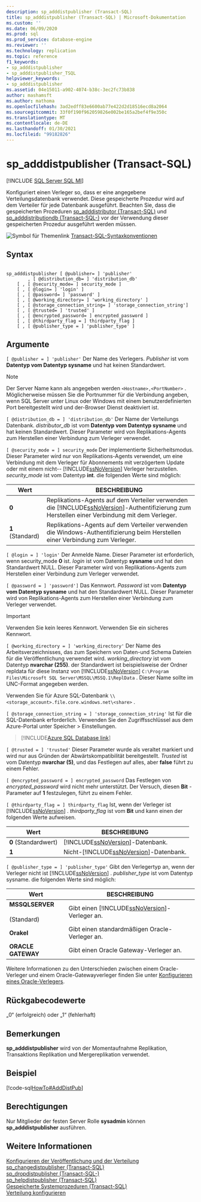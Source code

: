 ```yaml
---
description: sp_adddistpublisher (Transact-SQL)
title: sp_adddistpublisher (Transact-SQL) | Microsoft-Dokumentation
ms.custom: ''
ms.date: 06/09/2020
ms.prod: sql
ms.prod_service: database-engine
ms.reviewer: ''
ms.technology: replication
ms.topic: reference
f1_keywords:
- sp_adddistpublisher
- sp_adddistpublisher_TSQL
helpviewer_keywords:
- sp_adddistpublisher
ms.assetid: 04e15011-a902-4074-b38c-3ec2fc73b838
author: mashamsft
ms.author: mathoma
ms.openlocfilehash: 3ad2edff83e6600ab77e422d2d18516ecd8a2064
ms.sourcegitcommit: 33f0f190f962059826e002be165a2bef4f9e350c
ms.translationtype: MT
ms.contentlocale: de-DE
ms.lasthandoff: 01/30/2021
ms.locfileid: "99182826"
---
```

# <a name="sp_adddistpublisher-transact-sql"></a>sp_adddistpublisher (Transact-SQL)
[!INCLUDE [SQL Server SQL MI](../../includes/applies-to-version/sql-asdbmi.md)]

  Konfiguriert einen Verleger so, dass er eine angegebene Verteilungsdatenbank verwendet. Diese gespeicherte Prozedur wird auf dem Verteiler für jede Datenbank ausgeführt. Beachten Sie, dass die gespeicherten Prozeduren [sp_adddistributor &#40;Transact-SQL&#41;](../../relational-databases/system-stored-procedures/sp-adddistributor-transact-sql.md) und [sp_adddistributiondb &#40;Transact-SQL-&#41;](../../relational-databases/system-stored-procedures/sp-adddistributiondb-transact-sql.md) vor der Verwendung dieser gespeicherten Prozedur ausgeführt werden müssen.  
  
 ![Symbol für Themenlink](../../database-engine/configure-windows/media/topic-link.gif "Symbol für Themenlink") [Transact-SQL-Syntaxkonventionen](../../t-sql/language-elements/transact-sql-syntax-conventions-transact-sql.md)  
  
## <a name="syntax"></a>Syntax  
  
```  
  
sp_adddistpublisher [ @publisher= ] 'publisher'   
        , [ @distribution_db= ] 'distribution_db'   
    [ , [ @security_mode= ] security_mode ]   
    [ , [ @login= ] 'login' ]   
    [ , [ @password= ] 'password' ]   
    [ , [ @working_directory= ] 'working_directory' ]   
    [ , [ @storage_connection_string= ] 'storage_connection_string']
    [ , [ @trusted= ] 'trusted' ]   
    [ , [ @encrypted_password= ] encrypted_password ]   
    [ , [ @thirdparty_flag = ] thirdparty_flag ]  
    [ , [ @publisher_type = ] 'publisher_type' ]  
```  
  
## <a name="arguments"></a>Argumente  
`[ @publisher = ] 'publisher'` Der Name des Verlegers. *Publisher* ist vom **Datentyp vom Datentyp sysname** und hat keinen Standardwert.  

> [!NOTE]
> Der Server Name kann als angegeben werden `<Hostname>,<PortNumber>` . Möglicherweise müssen Sie die Portnummer für die Verbindung angeben, wenn SQL Server unter Linux oder Windows mit einem benutzerdefinierten Port bereitgestellt wird und der-Browser Dienst deaktiviert ist.
  
`[ @distribution_db = ] 'distribution_db'` Der Name der Verteilungs Datenbank. *distributor_db* ist vom **Datentyp vom Datentyp sysname** und hat keinen Standardwert. Dieser Parameter wird von Replikations-Agents zum Herstellen einer Verbindung zum Verleger verwendet.  
  
`[ @security_mode = ] security_mode` Der implementierte Sicherheitsmodus. Dieser Parameter wird nur von Replikations-Agents verwendet, um eine Verbindung mit dem Verleger für Abonnements mit verzögertem Update oder mit einem nicht-- [!INCLUDE[ssNoVersion](../../includes/ssnoversion-md.md)] Verleger herzustellen. *security_mode* ist vom Datentyp **int**. die folgenden Werte sind möglich:  
  
|Wert|BESCHREIBUNG|  
|-----------|-----------------|  
|**0**|Replikations-Agents auf dem Verteiler verwenden die [!INCLUDE[ssNoVersion](../../includes/ssnoversion-md.md)]-Authentifizierung zum Herstellen einer Verbindung mit dem Verleger.|  
|**1** (Standard)|Replikations-Agents auf dem Verteiler verwenden die Windows-Authentifizierung beim Herstellen einer Verbindung zum Verleger.|  
  
`[ @login = ] 'login'` Der Anmelde Name. Dieser Parameter ist erforderlich,  wenn security_mode **0** ist. *login* ist vom Datentyp **sysname** und hat den Standardwert NULL. Dieser Parameter wird von Replikations-Agents zum Herstellen einer Verbindung zum Verleger verwendet.  
  
`[ @password = ] 'password']` Das Kennwort. *Password* ist vom **Datentyp vom Datentyp sysname** und hat den Standardwert NULL. Dieser Parameter wird von Replikations-Agents zum Herstellen einer Verbindung zum Verleger verwendet.  
  
> [!IMPORTANT]  
>  Verwenden Sie kein leeres Kennwort. Verwenden Sie ein sicheres Kennwort.  
  
`[ @working_directory = ] 'working_directory'` Der Name des Arbeitsverzeichnisses, das zum Speichern von Daten-und Schema Dateien für die Veröffentlichung verwendet wird. *working_directory* ist vom Datentyp **nvarchar (255)**. der Standardwert ist beispielsweise der Ordner repldata für diese Instanz von [!INCLUDE[ssNoVersion](../../includes/ssnoversion-md.md)] `C:\Program Files\Microsoft SQL Server\MSSQL\MSSQ.1\ReplData` . Dieser Name sollte im UNC-Format angegeben werden.  

 Verwenden Sie für Azure SQL-Datenbank `\\<storage_account>.file.core.windows.net\<share>` .

`[ @storage_connection_string = ] 'storage_connection_string'` Ist für die SQL-Datenbank erforderlich. Verwenden Sie den Zugriffsschlüssel aus dem Azure-Portal unter Speicher > Einstellungen.

 > [!INCLUDE[Azure SQL Database link](../../includes/azure-sql-db-repl-for-more-information.md)]

`[ @trusted = ] 'trusted'` Dieser Parameter wurde als veraltet markiert und wird nur aus Gründen der Abwärtskompatibilität bereitgestellt. *Trusted* ist vom Datentyp **nvarchar (5)**, und das Festlegen auf alles, aber **false** führt zu einem Fehler.  
  
`[ @encrypted_password = ] encrypted_password` Das Festlegen von *encrypted_password* wird nicht mehr unterstützt. Der Versuch, diesen **Bit** -Parameter auf **1** festzulegen, führt zu einem Fehler.  
  
`[ @thirdparty_flag = ] thirdparty_flag` Ist, wenn der Verleger ist [!INCLUDE[ssNoVersion](../../includes/ssnoversion-md.md)] . *thirdparty_flag* ist vom **Bit** und kann einen der folgenden Werte aufweisen.  
  
|Wert|BESCHREIBUNG|  
|-----------|-----------------|  
|**0** (Standardwert)|[!INCLUDE[ssNoVersion](../../includes/ssnoversion-md.md)]-Datenbank.|  
|**1**|Nicht-[!INCLUDE[ssNoVersion](../../includes/ssnoversion-md.md)]-Datenbank.|  
  
`[ @publisher_type = ] 'publisher_type'` Gibt den Verlegertyp an, wenn der Verleger nicht ist [!INCLUDE[ssNoVersion](../../includes/ssnoversion-md.md)] . *publisher_type* ist vom Datentyp sysname. die folgenden Werte sind möglich:  
  
|Wert|BESCHREIBUNG|  
|-----------|-----------------|  
|**MSSQLSERVER**<br /><br /> (Standard)|Gibt einen [!INCLUDE[ssNoVersion](../../includes/ssnoversion-md.md)]-Verleger an.|  
|**Orakel**|Gibt einen standardmäßigen Oracle-Verleger an.|  
|**ORACLE GATEWAY**|Gibt einen Oracle Gateway-Verleger an.|  
  
 Weitere Informationen zu den Unterschieden zwischen einem Oracle-Verleger und einem Oracle-Gatewayverleger finden Sie unter [Konfigurieren eines Oracle-Verlegers](../../relational-databases/replication/non-sql/configure-an-oracle-publisher.md).  
  
## <a name="return-code-values"></a>Rückgabecodewerte  
 „0“ (erfolgreich) oder „1“ (fehlerhaft)  
  
## <a name="remarks"></a>Bemerkungen  
 **sp_adddistpublisher** wird von der Momentaufnahme Replikation, Transaktions Replikation und Mergereplikation verwendet.  
  
## <a name="example"></a>Beispiel  
 [!code-sql[HowTo#AddDistPub](../../relational-databases/replication/codesnippet/tsql/sp-adddistpublisher-tran_1.sql)]  
  
## <a name="permissions"></a>Berechtigungen  
 Nur Mitglieder der festen Server Rolle **sysadmin** können **sp_adddistpublisher** ausführen.  
  
## <a name="see-also"></a>Weitere Informationen  
 [Konfigurieren der Veröffentlichung und der Verteilung](../../relational-databases/replication/configure-publishing-and-distribution.md)   
 [sp_changedistpublisher &#40;Transact-SQL&#41;](../../relational-databases/system-stored-procedures/sp-changedistpublisher-transact-sql.md)   
 [sp_dropdistpublisher &#40;Transact-SQL-&#41;](../../relational-databases/system-stored-procedures/sp-dropdistpublisher-transact-sql.md)   
 [sp_helpdistpublisher &#40;Transact-SQL&#41;](../../relational-databases/system-stored-procedures/sp-helpdistpublisher-transact-sql.md)   
 [Gespeicherte Systemprozeduren &#40;Transact-SQL&#41;](../../relational-databases/system-stored-procedures/system-stored-procedures-transact-sql.md)   
 [Verteilung konfigurieren](../../relational-databases/replication/configure-distribution.md)  
  
  
